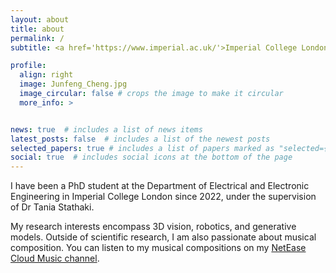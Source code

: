 ```yaml
---
layout: about
title: about
permalink: /
subtitle: <a href='https://www.imperial.ac.uk/'>Imperial College London</a>

profile:
  align: right
  image: Junfeng_Cheng.jpg
  image_circular: false # crops the image to make it circular
  more_info: >


news: true  # includes a list of news items
latest_posts: false  # includes a list of the newest posts
selected_papers: true # includes a list of papers marked as "selected={true}"
social: true  # includes social icons at the bottom of the page
---
```


I have been a PhD student at the Department of Electrical and Electronic Engineering in Imperial College London since 2022, under the supervision of Dr Tania Stathaki.

My research interests encompass 3D vision, robotics, and generative models. Outside of scientific research, I am also passionate about musical composition. You can listen to my musical compositions on my [NetEase Cloud Music channel](https://music.163.com/#/artist?id=48569965).
